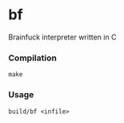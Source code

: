 # bf
Brainfuck interpreter written in C

### Compilation
```
make
```

### Usage
```
build/bf <infile>
```
